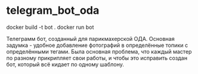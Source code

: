 # telegram_bot_oda

docker build -t bot .
docker run bot

Телеграмм бот, созданный для парикмахерской ОДА.
Основная задумка - удобное добавление фотографий в определённые топики с определёнными тегами.
Была основная проблема, что каждый мастер по разному прикрипляет свои работы, и чтобы это исправить создан бот, который всё кидает по одному шаблону.
